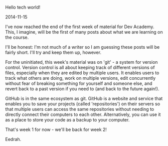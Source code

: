 Hello tech world!

2014-11-15

I've now reached the end of the first week of material for Dev Academy. This, I imagine, will be the first of many posts about what we are learning on the course.

I'll be honest: I'm not much of a writer so I am guessing these posts will be fairly short. I'll try and keep them up, however.

For the uninitiated, this week's material was on 'git' - a system for version control. Version control is all about keeping track of different versions of files, especially when they are edited by multiple users. It enables users to track what others are doing, work on multiple versions, edit concurrently without fear of breaking something for yourself and someone else, and revert back to a past version if you need to (and back to the future again!).

GitHub is in the same ecosystem as git. GitHub is a website and service that enables you to save your projects (called 'repositories') on their servers so that multiple users can access the same repositories without needing to directly connect their computers to each other. Alternatively, you can use it as a place to store your code as a backup to your computer.

That's week 1 for now - we'll be back for week 2!

Eedrah.